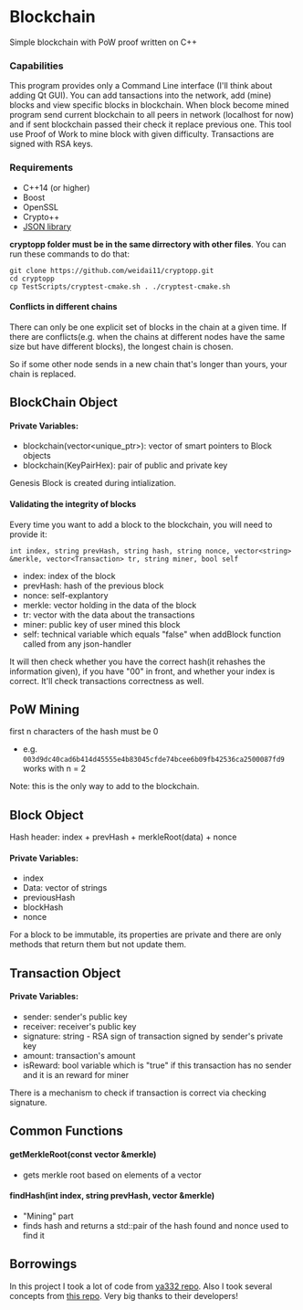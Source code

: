 # Blockchain
Simple blockchain with PoW proof written on C++

### Capabilities
This program provides only a Command Line interface (I'll think about adding Qt GUI). You can add tansactions into the network, add (mine) blocks and view specific blocks in blockchain. When block become mined program send current blockchain to all peers in network (localhost for now) and if sent blockchain passed their check it replace previous one. This tool use Proof of Work to mine block with given difficulty. Transactions are signed with RSA keys.

### Requirements
- C++14 (or higher)
- Boost
- OpenSSL
- Crypto++
- [JSON library](https://github.com/nlohmann/json)

**cryptopp folder must be in the same dirrectory with other files**. You can run these commands to do that:
```
git clone https://github.com/weidai11/cryptopp.git
cd cryptopp
cp TestScripts/cryptest-cmake.sh . ./cryptest-cmake.sh
```

#### Conflicts in different chains

There can only be one explicit set of blocks in the chain at a given time. If there are conflicts(e.g. when the chains at different nodes have the same size but have different blocks), the longest chain is chosen.

So if some other node sends in a new chain that's longer than yours, your chain is replaced.

## BlockChain Object

#### Private Variables:

- blockchain(vector<unique_ptr<Block>>): vector of smart pointers to Block objects
- blockchain(KeyPairHex): pair of public and private key

Genesis Block is created during intialization.

#### Validating the integrity of blocks

Every time you want to add a block to the blockchain, you will need to provide it:

`int index, string prevHash, string hash, string nonce, vector<string> &merkle, vector<Transaction> tr, string miner, bool self`

- index: index of the block
- prevHash: hash of the previous block
- nonce: self-explantory
- merkle: vector holding in the data of the block
- tr: vector with the data about the transactions
- miner: public key of user mined this block
- self: technical variable which equals "false" when addBlock function called from any json-handler

It will then check whether you have the correct hash(it rehashes the information given), if you have "00" in front, and whether your index is correct. It'll check transactions correctness as well.

## PoW Mining

first n characters of the hash must be 0

- e.g. `003d9dc40cad6b414d45555e4b83045cfde74bcee6b09fb42536ca2500087fd9` works with n = 2

Note: this is the only way to add to the blockchain.

## Block Object

Hash header: index + prevHash + merkleRoot(data) + nonce

#### Private Variables:

- index
- Data: vector of strings
- previousHash
- blockHash
- nonce

For a block to be immutable, its properties are private and there are only methods that return them but not update them.

## Transaction Object

#### Private Variables:

- sender: sender's public key
- receiver: receiver's public key
- signature: string - RSA sign of transaction signed by sender's private key
- amount: transaction's amount
- isReward: bool variable which is "true" if this transaction has no sender and it is an reward for miner

There is a mechanism to check if transaction is correct via checking signature.

## Common Functions

#### getMerkleRoot(const vector<string> &merkle)

- gets merkle root based on elements of a vector

#### findHash(int index, string prevHash, vector<string> &merkle)

- "Mining" part
- finds hash and returns a std::pair of the hash found and nonce used to find it

## Borrowings

In this project I took a lot of code from [ya332 repo](https://github.com/ya332/Simple-Blockchain-Implementation). Also I took several concepts from [this repo](https://github.com/ayushmishra2005/rust_blockchain). Very big thanks to their developers!
